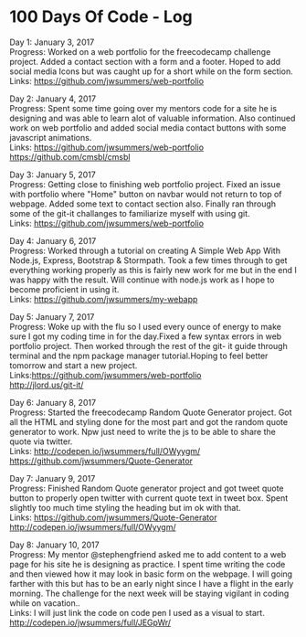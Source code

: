 # 100 Days Of Code - Log

Day 1: January 3, 2017 <br>
Progress: Worked on a web portfolio for the freecodecamp challenge project. Added a contact section with a form and a footer.
Hoped to add social media Icons but was caught up for a short while on the form section. <br>
Links: https://github.com/jwsummers/web-portfolio

Day 2: January 4, 2017 <br>
Progress: Spent some time going over my mentors code for a site he is designing and was able to learn alot of valuable information. Also continued work on web portfolio and added social media contact buttons with some javascript animations.<br>
Links: https://github.com/jwsummers/web-portfolio <br>
       https://github.com/cmsbl/cmsbl

Day 3: January 5, 2017 <br>
Progress: Getting close to finishing web portfolio project. Fixed an issue with portfolio where "Home" button on navbar would not return to top of webpage. Added some text to contact section also. Finally ran through some of the git-it challanges to familiarize myself with using git.<br>
Links: https://github.com/jwsummers/web-portfolio

Day 4: January 6, 2017 <br>
Progress: Worked through a tutorial on creating A Simple Web App With Node.js, Express, Bootstrap & Stormpath. Took a few times through to get everything working properly as this is fairly new work for me but in the end I was happy with the result. Will continue with node.js work as I hope to become proficient in using it. <br>
Links: https://github.com/jwsummers/my-webapp

Day 5: January 7, 2017 <br>
Progress: Woke up with the flu so I used every ounce of energy to make sure I got my coding time in for the day.Fixed a few syntax errors in web portfolio project. Then worked through the rest of the git- it guide through terminal and the npm package manager tutorial.Hoping to feel better tomorrow and start a new project.<br>
Links:https://github.com/jwsummers/web-portfolio <br>
http://jlord.us/git-it/

Day 6: January 8, 2017 <br>
Progress: Started the freecodecamp Random Quote Generator project. Got all the HTML and styling done for the most part and got the random quote generator to work. Npw just need to write the js to be able to share the quote via twitter.<br>
Links: http://codepen.io/jwsummers/full/OWyygm/ <br>
https://github.com/jwsummers/Quote-Generator

Day 7: January 9, 2017 <br>
Progress: Finished Random Quote generator project and got tweet quote button to properly open twitter with current quote text in tweet box. Spent slightly too much time styling the heading but im ok with that.<br>
Links: https://github.com/jwsummers/Quote-Generator <br>
http://codepen.io/jwsummers/full/OWyygm/

Day 8: January 10, 2017 <br>
Progress: My mentor @stephengfriend asked me to add content to a web page for his site he is designing as practice. I spent time writing the code and then viewed how it may look in basic form on the webpage. I will going farther with this but has to be an early night since I have a flight in the early morning. The challenge for the next week will be staying vigilant in coding while on vacation..<br>
Links: I will just link the code on code pen I used as a visual to start.<br>
http://codepen.io/jwsummers/full/JEGpWr/
